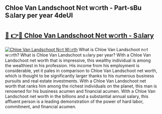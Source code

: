 ## Chloe Van Landschoot N𝚎t w𝚘rth - Part-sBu S𝚊lary per year 4deUI

# <h2><a href="http://gc2k4b.nevu.top/?p=Chloe+Van+Landschoot">🔗 👉🔴 Chloe Van Landschoot N𝚎t w𝚘rth - S𝚊lary</a></h2>

[![Chloe Van Landschoot N𝚎t W𝚘rth](https://i.imgur.com/Oavwk0R.jpeg)](http://gc2k4b.nevu.top/?p=Chloe+Van+Landschoot)
What is Chloe Van Landschoot n𝚎t w𝚘rth? What is Chloe Van Landschoot s𝚊lary per year?
With a Chloe Van Landschoot net worth that is impressive, this wealthy individual is among the wealthiest in his profession. His income from his employment is considerable, yet it pales in comparison to Chloe Van Landschoot net worth, which is thought to be significantly larger thanks to his numerous business pursuits and real estate investments. With a Chloe Van Landschoot net worth that ranks him among the richest individuals on the planet, this man is renowned for his business acumen and financial acumen. With a Chloe Van Landschoot net worth in the billions and a substantial annual salary, this affluent person is a leading demonstration of the power of hard labor, commitment, and financial acumen.

